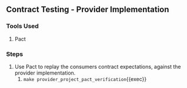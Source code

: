 ## Contract Testing - Provider Implementation

### Tools Used

1. Pact

### Steps

1. Use Pact to replay the consumers contract expectations, against the provider implementation.
   1. `make provider_project_pact_verification`{{exec}}
